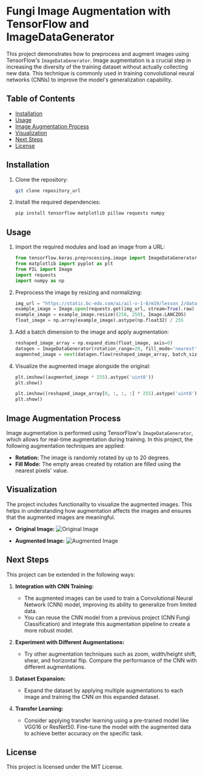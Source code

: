 
# Fungi Image Augmentation with TensorFlow and ImageDataGenerator

This project demonstrates how to preprocess and augment images using TensorFlow's `ImageDataGenerator`. Image augmentation is a crucial step in increasing the diversity of the training dataset without actually collecting new data. This technique is commonly used in training convolutional neural networks (CNNs) to improve the model's generalization capability.

## Table of Contents
- [Installation](#installation)
- [Usage](#usage)
- [Image Augmentation Process](#image-augmentation-process)
- [Visualization](#visualization)
- [Next Steps](#next-steps)
- [License](#license)

## Installation

1. Clone the repository:
    ```bash
    git clone repository_url
    ```

2. Install the required dependencies:
    ```bash
    pip install tensorflow matplotlib pillow requests numpy
    ```

## Usage

1. Import the required modules and load an image from a URL:
    ```python
    from tensorflow.keras.preprocessing.image import ImageDataGenerator
    from matplotlib import pyplot as plt
    from PIL import Image
    import requests
    import numpy as np
    ```

2. Preprocess the image by resizing and normalizing:
    ```python
    img_url = "https://static.bc-edx.com/ai/ail-v-1-0/m19/lesson_2/datasets/H2_122c_4.jpg"
    example_image = Image.open(requests.get(img_url, stream=True).raw)
    example_image = example_image.resize((250, 250), Image.LANCZOS)
    float_image = np.array(example_image).astype(np.float32) / 255
    ```

3. Add a batch dimension to the image and apply augmentation:
    ```python
    reshaped_image_array = np.expand_dims(float_image, axis=0)
    datagen = ImageDataGenerator(rotation_range=20, fill_mode='nearest')
    augmented_image = next(datagen.flow(reshaped_image_array, batch_size=1))[0]
    ```

4. Visualize the augmented image alongside the original:
    ```python
    plt.imshow((augmented_image * 255).astype('uint8'))
    plt.show()
    
    plt.imshow((reshaped_image_array[0, :, :, :] * 255).astype('uint8'))
    plt.show()
    ```

## Image Augmentation Process

Image augmentation is performed using TensorFlow's `ImageDataGenerator`, which allows for real-time augmentation during training. In this project, the following augmentation techniques are applied:

- **Rotation:** The image is randomly rotated by up to 20 degrees.
- **Fill Mode:** The empty areas created by rotation are filled using the nearest pixels' value.

## Visualization

The project includes functionality to visualize the augmented images. This helps in understanding how augmentation affects the images and ensures that the augmented images are meaningful.

- **Original Image:**
    ![Original Image](image_link_here)
  
- **Augmented Image:**
    ![Augmented Image](image_link_here)

## Next Steps

This project can be extended in the following ways:

1. **Integration with CNN Training:**
   - The augmented images can be used to train a Convolutional Neural Network (CNN) model, improving its ability to generalize from limited data.
   - You can reuse the CNN model from a previous project (CNN Fungi Classification) and integrate this augmentation pipeline to create a more robust model.

2. **Experiment with Different Augmentations:**
   - Try other augmentation techniques such as zoom, width/height shift, shear, and horizontal flip. Compare the performance of the CNN with different augmentations.

3. **Dataset Expansion:**
   - Expand the dataset by applying multiple augmentations to each image and training the CNN on this expanded dataset.

4. **Transfer Learning:**
   - Consider applying transfer learning using a pre-trained model like VGG16 or ResNet50. Fine-tune the model with the augmented data to achieve better accuracy on the specific task.

## License

This project is licensed under the MIT License.
```
